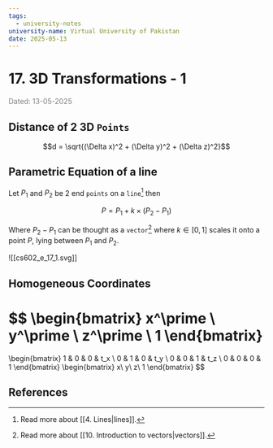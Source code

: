 ```yaml
---
tags:
  - university-notes
university-name: Virtual University of Pakistan
date: 2025-05-13
---
```


# 17. 3D Transformations - 1

<span style="color: gray;">Dated: 13-05-2025</span>

## Distance of 2 3D `Points`

$$d = \sqrt{(\Delta x)^2 + (\Delta y)^2 + (\Delta z)^2}$$

## Parametric Equation of a line

Let $P_1$ and $P_2$ be 2 end `points` on a `line`[^1] then  

$$P = P_1 + k \times (P_2 - P_1)$$

Where $P_2 - P_1$ can be thought as a `vector`[^2] where $k \in [0, 1]$ scales it onto a point $P$, lying between $P_1$ and $P_2$.

![[cs602_e_17_1.svg]]

## Homogeneous Coordinates

$$
\begin{bmatrix}
	x^\prime \\
	y^\prime \\
	z^\prime \\
	1
\end{bmatrix}
=
\begin{bmatrix}
	1 & 0 & 0 & t_x \\
	0 & 1 & 0 & t_y \\
	0 & 0 & 1 & t_z \\
	0 & 0 & 0 & 1
\end{bmatrix}
\begin{bmatrix}
	x\\
	y\\
	z\\
	1
\end{bmatrix}
$$

## References

[^1]: Read more about [[4. Lines|lines]].
[^2]: Read more about [[10. Introduction to vectors|vectors]].